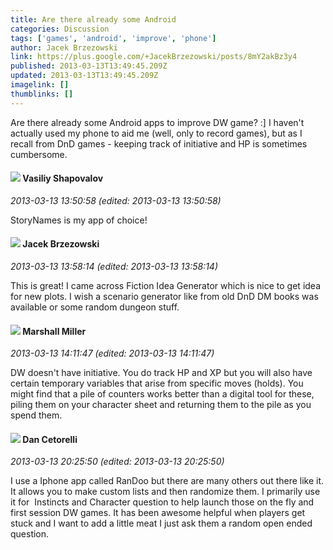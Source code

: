 ```yaml
---
title: Are there already some Android
categories: Discussion
tags: ['games', 'android', 'improve', 'phone']
author: Jacek Brzezowski
link: https://plus.google.com/+JacekBrzezowski/posts/8mY2akBz3y4
published: 2013-03-13T13:49:45.209Z
updated: 2013-03-13T13:49:45.209Z
imagelink: []
thumblinks: []
---
```


Are there already some Android apps to improve DW game? :] I haven&#39;t actually used my phone to aid me (well, only to record games), but as I recall from DnD games - keeping track of initiative and HP is sometimes cumbersome.
<div id='comment z12lxda4pxrmfji1i223x1kops2vg3epz04'>
  <h4><img src='{{site.baseurl}}//images/avatars/105808699738403752805_photo.jpg'> Vasiliy Shapovalov</h4>
      <p><cite>2013-03-13 13:50:58 (edited: 2013-03-13 13:50:58)</cite></p>
        <p>StoryNames is my app of choice!</p>
</div>
        

<div id='comment z12lxda4pxrmfji1i223x1kops2vg3epz04'>
  <h4><img src='{{site.baseurl}}//images/avatars/103973048425601440376_photo.jpg'> Jacek Brzezowski</h4>
      <p><cite>2013-03-13 13:58:14 (edited: 2013-03-13 13:58:14)</cite></p>
        <p>This is great! I came across Fiction Idea Generator which is nice to get idea for new plots. I wish a scenario generator like from old DnD DM books was available or some random dungeon stuff.</p>
</div>
        

<div id='comment z12lxda4pxrmfji1i223x1kops2vg3epz04'>
  <h4><img src='{{site.baseurl}}//images/avatars/113927217394445366066_photo.jpg'> Marshall Miller</h4>
      <p><cite>2013-03-13 14:11:47 (edited: 2013-03-13 14:11:47)</cite></p>
        <p>DW doesn&#39;t have initiative.  You do track HP and XP but you will also have certain temporary variables that arise from specific moves (holds).  You might find that a pile of counters works better than a digital tool for these, piling them on your character sheet and returning them to the pile as you spend them.</p>
</div>
        

<div id='comment z12lxda4pxrmfji1i223x1kops2vg3epz04'>
  <h4><img src='{{site.baseurl}}//images/avatars/117162922270402397655_photo.jpg'> Dan Cetorelli</h4>
      <p><cite>2013-03-13 20:25:50 (edited: 2013-03-13 20:25:50)</cite></p>
        <p>I use a Iphone app called RanDoo but there are many others out there like it. It allows you to make custom lists and then randomize them. I primarily use it for  Instincts and Character question to help launch those on the fly and first session DW games. It has been awesome helpful when players get stuck and I want to add a little meat I just ask them a random open ended question. </p>
</div>
        